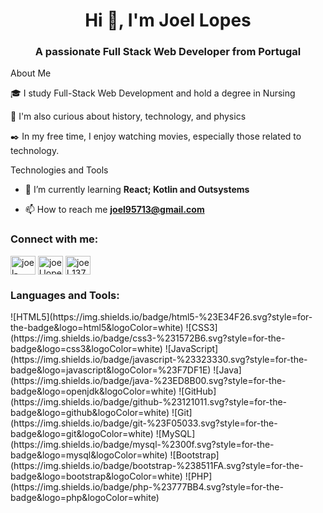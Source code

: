 <h1 align="center">Hi 👋, I'm Joel Lopes</h1>
<h3 align="center">A passionate Full Stack Web Developer from Portugal</h3>
About Me

🎓 I study Full-Stack Web Development and hold a degree in Nursing

🔎 I'm also curious about history, technology, and physics

✒️ In my free time, I enjoy watching movies, especially those related to technology.

Technologies and Tools

- 🌱 I’m currently learning **React; Kotlin and Outsystems**

- 📫 How to reach me **joel95713@gmail.com**

<h3 align="left">Connect with me:</h3>
<p align="left">
<a href="https://linkedin.com/in/joel-lopes-web-developer" target="blank"><img align="center" src="https://raw.githubusercontent.com/rahuldkjain/github-profile-readme-generator/master/src/images/icons/Social/linked-in-alt.svg" alt="joel-lopes-web-developer" height="30" width="40" /></a>
<a href="https://fb.com/joel.lopes.3956" target="blank"><img align="center" src="https://raw.githubusercontent.com/rahuldkjain/github-profile-readme-generator/master/src/images/icons/Social/facebook.svg" alt="joel.lopes.3956" height="30" width="40" /></a>
<a href="https://instagram.com/joel_13795" target="blank"><img align="center" src="https://raw.githubusercontent.com/rahuldkjain/github-profile-readme-generator/master/src/images/icons/Social/instagram.svg" alt="joel_13795" height="30" width="40" /></a>
</p>

<h3 align="left">Languages and Tools:</h3>
 ![HTML5](https://img.shields.io/badge/html5-%23E34F26.svg?style=for-the-badge&logo=html5&logoColor=white) ![CSS3](https://img.shields.io/badge/css3-%231572B6.svg?style=for-the-badge&logo=css3&logoColor=white) ![JavaScript](https://img.shields.io/badge/javascript-%23323330.svg?style=for-the-badge&logo=javascript&logoColor=%23F7DF1E) ![Java](https://img.shields.io/badge/java-%23ED8B00.svg?style=for-the-badge&logo=openjdk&logoColor=white) ![GitHub](https://img.shields.io/badge/github-%23121011.svg?style=for-the-badge&logo=github&logoColor=white) ![Git](https://img.shields.io/badge/git-%23F05033.svg?style=for-the-badge&logo=git&logoColor=white) ![MySQL](https://img.shields.io/badge/mysql-%2300f.svg?style=for-the-badge&logo=mysql&logoColor=white) ![Bootstrap](https://img.shields.io/badge/bootstrap-%238511FA.svg?style=for-the-badge&logo=bootstrap&logoColor=white) ![PHP](https://img.shields.io/badge/php-%23777BB4.svg?style=for-the-badge&logo=php&logoColor=white)
